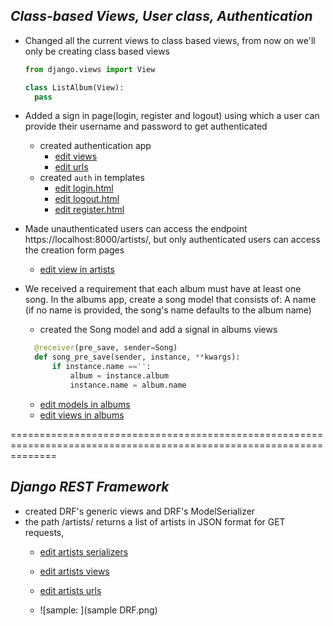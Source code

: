## **_*Class-based Views, User class, Authentication*_**

  - Changed all the current views to class based views, from now on we'll only be creating class based views 
    ```python
    from django.views import View

    class ListAlbum(View):
      pass
    ```

  - Added a sign in page(login, register and logout) using which a user can provide their username and password to get authenticated
    - created authentication app
      - [edit views](https://github.com/yaaa3ser/9_tasks-BLD_backend/blob/task4%2C5/authentication/views.py)
      - [edit urls](https://github.com/yaaa3ser/9_tasks-BLD_backend/blob/task4%2C5/authentication/urls.py)
    - created ```auth``` in templates
      - [edit login.html](https://github.com/yaaa3ser/9_tasks-BLD_backend/blob/task4%2C5/templates/auth/login.html)
      - [edit logout.html](https://github.com/yaaa3ser/9_tasks-BLD_backend/blob/task4%2C5/templates/auth/logout.html)
      - [edit register.html](https://github.com/yaaa3ser/9_tasks-BLD_backend/blob/task4%2C5/templates/auth/register.html)

  - Made unauthenticated users can access the endpoint https://localhost:8000/artists/, but only authenticated users can access the creation form pages
    - [edit view in artists](https://github.com/yaaa3ser/9_tasks-BLD_backend/blob/task4%2C5/artists/views.py)

  - We received a requirement that each album must have at least one song. In the albums app, create a song model that consists of: A name (if no name is provided, the song's name defaults to the album name)
    - created the Song model and add a signal in albums views
    ```python
      @receiver(pre_save, sender=Song)
      def song_pre_save(sender, instance, **kwargs):
          if instance.name =='':
              album = instance.album
              instance.name = album.name
    ```
      - [edit models in albums](https://github.com/yaaa3ser/9_tasks-BLD_backend/blob/task4%2C5/albums/models.py)
      - [edit views in albums](https://github.com/yaaa3ser/9_tasks-BLD_backend/blob/task4%2C5/albums/views.py)

====================================================================================================================

## **_*Django REST Framework*_**

  - created DRF's generic views and DRF's ModelSerializer
  - the path /artists/ returns a list of artists in JSON format for GET requests,
    - [edit artists serializers](https://github.com/yaaa3ser/9_tasks-BLD_backend/blob/task4%2C5/artists/serializers.py)
    - [edit artists views](https://github.com/yaaa3ser/9_tasks-BLD_backend/blob/task4%2C5/artists/views.py)
    - [edit artists urls](https://github.com/yaaa3ser/9_tasks-BLD_backend/blob/task4%2C5/artists/urls.py)
    
    - ![sample: ](sample DRF.png)

    
